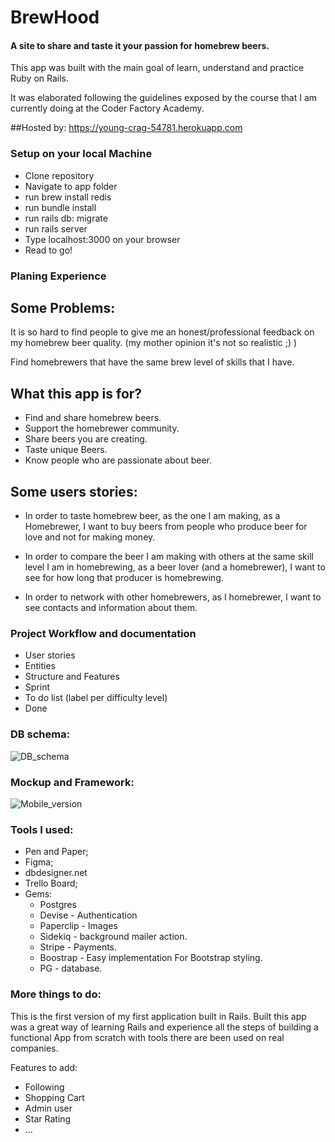 # BrewHood

#### A site to share and taste it your passion for homebrew beers.

This app was built with the main goal of learn,  understand and practice Ruby on Rails.

It was elaborated following the guidelines exposed by the course that I am currently doing at the Coder Factory Academy.

##Hosted by: <https://young-crag-54781.herokuapp.com>

### Setup on your local Machine
* Clone repository
* Navigate to app folder
* run brew install redis
* run bundle install
* run rails db: migrate
* run rails server
* Type localhost:3000 on your browser
* Read to go!

### Planing Experience

## Some Problems:

It is so hard to find people to give me an honest/professional feedback on my homebrew beer quality. (my mother opinion it's not so realistic ;) )

Find homebrewers that have the same brew level of skills that I have.

## What this app is for?

* Find and share homebrew beers.
* Support the homebrewer community.
* Share beers you are creating.
* Taste unique Beers.
* Know people who are passionate about beer.

## Some users stories:

  * In order to taste homebrew beer, as the one I am making, as a Homebrewer, I want to buy beers from people who produce beer for love and not for making money.

  * In order to compare the beer I am making with others at the same skill level I am in homebrewing, as a beer lover (and a homebrewer), I want to see for how long that producer is homebrewing.

  * In order to network with other homebrewers, as I homebrewer, I want to see contacts and information about them.

### Project Workflow and documentation
* User stories
* Entities
* Structure and Features
* Sprint
* To do list (label per difficulty level)
* Done

### DB schema:
![DB_schema](https://github.com/Livia-Santos/brewhood/blob/master/documentation/db_schema.png)

### Mockup and Framework:
![Mobile_version](https://github.com/Livia-Santos/brewhood/blob/master/documentation/desktop%20version.png)

### Tools I used:
- Pen and Paper;
- Figma;
- dbdesigner.net
- Trello Board;
- Gems:
  - Postgres
  - Devise - Authentication
  - Paperclip - Images
  - Sidekiq - background mailer action.
  - Stripe - Payments.
  - Boostrap - Easy implementation For Bootstrap styling.
  - PG - database.

### More things to do:

This is the first version of my first application built in Rails. Built this app was a great way of learning Rails and experience all the steps of building a functional App from scratch with tools there are been used on real companies.

Features to add:
- Following
- Shopping Cart
- Admin user
- Star Rating
- ...

